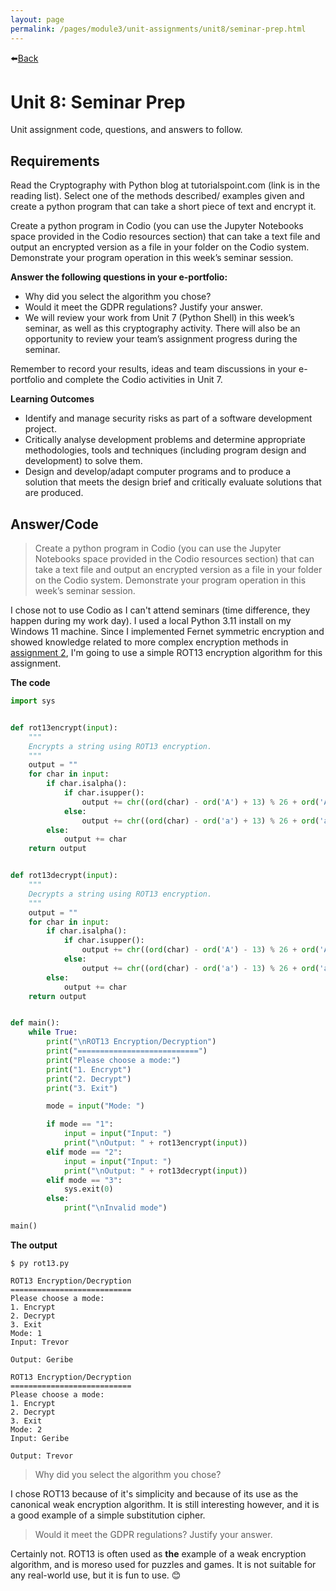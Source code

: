 ```yaml
---
layout: page
permalink: /pages/module3/unit-assignments/unit8/seminar-prep.html
---
```


⬅️[Back](/pages/module3/unit-assignments/unit8/m3u8.html)

# Unit 8: Seminar Prep

Unit assignment code, questions, and answers to follow.

## Requirements

Read the Cryptography with Python blog at tutorialspoint.com (link is in the reading list). Select one of the methods described/ examples given and create a python program that can take a short piece of text and encrypt it.

Create a python program in Codio (you can use the Jupyter Notebooks space provided in the Codio resources section) that can take a text file and output an encrypted version as a file in your folder on the Codio system. Demonstrate your program operation in this week’s seminar session.

**Answer the following questions in your e-portfolio:**
- Why did you select the algorithm you chose?
- Would it meet the GDPR regulations? Justify your answer.
- We will review your work from Unit 7 (Python Shell) in this week’s seminar, as well as this cryptography activity. There will also be an opportunity to review your team’s assignment progress during the seminar.

Remember to record your results, ideas and team discussions in your e-portfolio and complete the Codio activities in Unit 7. 

**Learning Outcomes**
- Identify and manage security risks as part of a software development project.
- Critically analyse development problems and determine appropriate methodologies, tools and techniques (including program design and development) to solve them.
- Design and develop/adapt computer programs and to produce a solution that meets the design brief and critically evaluate solutions that are produced.

## Answer/Code

> Create a python program in Codio (you can use the Jupyter Notebooks space provided in the Codio resources section) that can take a text file and output an encrypted version as a file in your folder on the Codio system. Demonstrate your program operation in this week’s seminar session.

I chose not to use Codio as I can't attend seminars (time difference, they happen during my work day). I used a local Python 3.11 install on my Windows 11 machine. Since I implemented Fernet symmetric encryption and showed knowledge related to more complex encryption methods in [assignment 2](/pages/module3/assignment2/m3a2.md), I'm going to use a simple ROT13 encryption algorithm for this assignment.

**The code**

```python
import sys


def rot13encrypt(input):
    """
    Encrypts a string using ROT13 encryption.
    """
    output = ""
    for char in input:
        if char.isalpha():
            if char.isupper():
                output += chr((ord(char) - ord('A') + 13) % 26 + ord('A'))
            else:
                output += chr((ord(char) - ord('a') + 13) % 26 + ord('a'))
        else:
            output += char
    return output


def rot13decrypt(input):
    """
    Decrypts a string using ROT13 encryption.
    """
    output = ""
    for char in input:
        if char.isalpha():
            if char.isupper():
                output += chr((ord(char) - ord('A') - 13) % 26 + ord('A'))
            else:
                output += chr((ord(char) - ord('a') - 13) % 26 + ord('a'))
        else:
            output += char
    return output


def main():
    while True:
        print("\nROT13 Encryption/Decryption")
        print("===========================")
        print("Please choose a mode:")
        print("1. Encrypt")
        print("2. Decrypt")
        print("3. Exit")

        mode = input("Mode: ")

        if mode == "1":
            input = input("Input: ")
            print("\nOutput: " + rot13encrypt(input))
        elif mode == "2":
            input = input("Input: ")
            print("\nOutput: " + rot13decrypt(input))
        elif mode == "3":
            sys.exit(0)
        else:
            print("\nInvalid mode")

main()
```

**The output**

```
$ py rot13.py

ROT13 Encryption/Decryption
===========================
Please choose a mode:
1. Encrypt
2. Decrypt
3. Exit
Mode: 1
Input: Trevor

Output: Geribe

ROT13 Encryption/Decryption
===========================
Please choose a mode:
1. Encrypt
2. Decrypt
3. Exit
Mode: 2
Input: Geribe

Output: Trevor
```


> Why did you select the algorithm you chose?

I chose ROT13 because of it's simplicity and because of its use as the canonical weak encryption algorithm. It is still interesting however, and it is a good example of a simple substitution cipher.


> Would it meet the GDPR regulations? Justify your answer.

Certainly not. ROT13 is often used as **the** example of a weak encryption algorithm, and is moreso used for puzzles and games. It is not suitable for any real-world use, but it is fun to use. 😊


